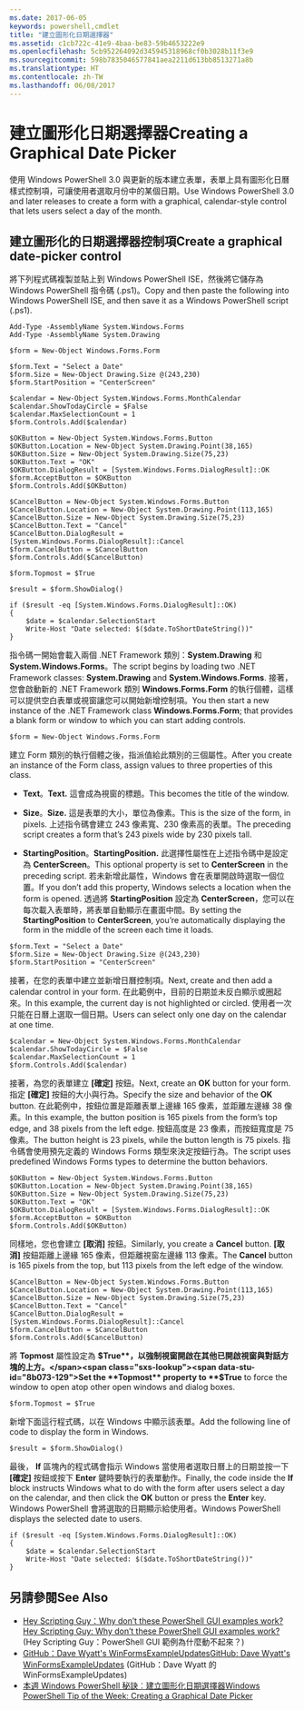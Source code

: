 ```yaml
---
ms.date: 2017-06-05
keywords: powershell,cmdlet
title: "建立圖形化日期選擇器"
ms.assetid: c1cb722c-41e9-4baa-be83-59b4653222e9
ms.openlocfilehash: 5cb952264092d345945318968cf0b3028b11f3e9
ms.sourcegitcommit: 598b7835046577841aea2211d613bb8513271a8b
ms.translationtype: HT
ms.contentlocale: zh-TW
ms.lasthandoff: 06/08/2017
---
```

# <a name="creating-a-graphical-date-picker"></a><span data-ttu-id="8b073-103">建立圖形化日期選擇器</span><span class="sxs-lookup"><span data-stu-id="8b073-103">Creating a Graphical Date Picker</span></span>
<span data-ttu-id="8b073-104">使用 Windows PowerShell 3.0 與更新的版本建立表單，表單上具有圖形化日曆樣式控制項，可讓使用者選取月份中的某個日期。</span><span class="sxs-lookup"><span data-stu-id="8b073-104">Use Windows PowerShell 3.0 and later releases to create a form with a graphical, calendar-style control that lets users select a day of the month.</span></span>

## <a name="create-a-graphical-date-picker-control"></a><span data-ttu-id="8b073-105">建立圖形化的日期選擇器控制項</span><span class="sxs-lookup"><span data-stu-id="8b073-105">Create a graphical date-picker control</span></span>
<span data-ttu-id="8b073-106">將下列程式碼複製並貼上到 Windows PowerShell ISE，然後將它儲存為 Windows PowerShell 指令碼 (.ps1)。</span><span class="sxs-lookup"><span data-stu-id="8b073-106">Copy and then paste the following into Windows PowerShell ISE, and then save it as a Windows PowerShell script (.ps1).</span></span>

```
Add-Type -AssemblyName System.Windows.Forms
Add-Type -AssemblyName System.Drawing

$form = New-Object Windows.Forms.Form 

$form.Text = "Select a Date" 
$form.Size = New-Object Drawing.Size @(243,230) 
$form.StartPosition = "CenterScreen"

$calendar = New-Object System.Windows.Forms.MonthCalendar 
$calendar.ShowTodayCircle = $False
$calendar.MaxSelectionCount = 1
$form.Controls.Add($calendar) 

$OKButton = New-Object System.Windows.Forms.Button
$OKButton.Location = New-Object System.Drawing.Point(38,165)
$OKButton.Size = New-Object System.Drawing.Size(75,23)
$OKButton.Text = "OK"
$OKButton.DialogResult = [System.Windows.Forms.DialogResult]::OK
$form.AcceptButton = $OKButton
$form.Controls.Add($OKButton)

$CancelButton = New-Object System.Windows.Forms.Button
$CancelButton.Location = New-Object System.Drawing.Point(113,165)
$CancelButton.Size = New-Object System.Drawing.Size(75,23)
$CancelButton.Text = "Cancel"
$CancelButton.DialogResult = [System.Windows.Forms.DialogResult]::Cancel
$form.CancelButton = $CancelButton
$form.Controls.Add($CancelButton)

$form.Topmost = $True

$result = $form.ShowDialog() 

if ($result -eq [System.Windows.Forms.DialogResult]::OK)
{
    $date = $calendar.SelectionStart
    Write-Host "Date selected: $($date.ToShortDateString())"
}
```

<span data-ttu-id="8b073-107">指令碼一開始會載入兩個 .NET Framework 類別：**System.Drawing** 和 **System.Windows.Forms**。</span><span class="sxs-lookup"><span data-stu-id="8b073-107">The script begins by loading two .NET Framework classes: **System.Drawing** and **System.Windows.Forms**.</span></span> <span data-ttu-id="8b073-108">接著，您會啟動新的 .NET Framework 類別 **Windows.Forms.Form** 的執行個體，這樣可以提供空白表單或視窗讓您可以開始新增控制項。</span><span class="sxs-lookup"><span data-stu-id="8b073-108">You then start a new instance of the .NET Framework class **Windows.Forms.Form**; that provides a blank form or window to which you can start adding controls.</span></span>

```
$form = New-Object Windows.Forms.Form
```

<span data-ttu-id="8b073-109">建立 Form 類別的執行個體之後，指派值給此類別的三個屬性。</span><span class="sxs-lookup"><span data-stu-id="8b073-109">After you create an instance of the Form class, assign values to three properties of this class.</span></span>

-   <span data-ttu-id="8b073-110">**Text**。</span><span class="sxs-lookup"><span data-stu-id="8b073-110">**Text.**</span></span> <span data-ttu-id="8b073-111">這會成為視窗的標題。</span><span class="sxs-lookup"><span data-stu-id="8b073-111">This becomes the title of the window.</span></span>

-   <span data-ttu-id="8b073-112">**Size**。</span><span class="sxs-lookup"><span data-stu-id="8b073-112">**Size.**</span></span> <span data-ttu-id="8b073-113">這是表單的大小，單位為像素。</span><span class="sxs-lookup"><span data-stu-id="8b073-113">This is the size of the form, in pixels.</span></span> <span data-ttu-id="8b073-114">上述指令碼會建立 243 像素寬、230 像素高的表單。</span><span class="sxs-lookup"><span data-stu-id="8b073-114">The preceding script creates a form that’s 243 pixels wide by 230 pixels tall.</span></span>

-   <span data-ttu-id="8b073-115">**StartingPosition**。</span><span class="sxs-lookup"><span data-stu-id="8b073-115">**StartingPosition.**</span></span> <span data-ttu-id="8b073-116">此選擇性屬性在上述指令碼中是設定為 **CenterScreen**。</span><span class="sxs-lookup"><span data-stu-id="8b073-116">This optional property is set to **CenterScreen** in the preceding script.</span></span> <span data-ttu-id="8b073-117">若未新增此屬性，Windows 會在表單開啟時選取一個位置。</span><span class="sxs-lookup"><span data-stu-id="8b073-117">If you don’t add this property, Windows selects a location when the form is opened.</span></span> <span data-ttu-id="8b073-118">透過將 **StartingPosition** 設定為 **CenterScreen**，您可以在每次載入表單時，將表單自動顯示在畫面中間。</span><span class="sxs-lookup"><span data-stu-id="8b073-118">By setting the **StartingPosition** to **CenterScreen**, you’re automatically displaying the form in the middle of the screen each time it loads.</span></span>

```
$form.Text = "Select a Date" 
$form.Size = New-Object Drawing.Size @(243,230) 
$form.StartPosition = "CenterScreen"
```

<span data-ttu-id="8b073-119">接著，在您的表單中建立並新增日曆控制項。</span><span class="sxs-lookup"><span data-stu-id="8b073-119">Next, create and then add a calendar control in your form.</span></span> <span data-ttu-id="8b073-120">在此範例中，目前的日期並未反白顯示或圈起來。</span><span class="sxs-lookup"><span data-stu-id="8b073-120">In this example, the current day is not highlighted or circled.</span></span> <span data-ttu-id="8b073-121">使用者一次只能在日曆上選取一個日期。</span><span class="sxs-lookup"><span data-stu-id="8b073-121">Users can select only one day on the calendar at one time.</span></span>

```
$calendar = New-Object System.Windows.Forms.MonthCalendar 
$calendar.ShowTodayCircle = $False
$calendar.MaxSelectionCount = 1
$form.Controls.Add($calendar)
```

<span data-ttu-id="8b073-122">接著，為您的表單建立 **[確定]** 按鈕。</span><span class="sxs-lookup"><span data-stu-id="8b073-122">Next, create an **OK** button for your form.</span></span> <span data-ttu-id="8b073-123">指定 **[確定]** 按鈕的大小與行為。</span><span class="sxs-lookup"><span data-stu-id="8b073-123">Specify the size and behavior of the **OK** button.</span></span> <span data-ttu-id="8b073-124">在此範例中，按鈕位置是距離表單上邊緣 165 像素，並距離左邊緣 38 像素。</span><span class="sxs-lookup"><span data-stu-id="8b073-124">In this example, the button position is 165 pixels from the form’s top edge, and 38 pixels from the left edge.</span></span> <span data-ttu-id="8b073-125">按鈕高度是 23 像素，而按鈕寬度是 75 像素。</span><span class="sxs-lookup"><span data-stu-id="8b073-125">The button height is 23 pixels, while the button length is 75 pixels.</span></span> <span data-ttu-id="8b073-126">指令碼會使用預先定義的 Windows Forms 類型來決定按鈕行為。</span><span class="sxs-lookup"><span data-stu-id="8b073-126">The script uses predefined Windows Forms types to determine the button behaviors.</span></span>

```
$OKButton = New-Object System.Windows.Forms.Button
$OKButton.Location = New-Object System.Drawing.Point(38,165)
$OKButton.Size = New-Object System.Drawing.Size(75,23)
$OKButton.Text = "OK"
$OKButton.DialogResult = [System.Windows.Forms.DialogResult]::OK
$form.AcceptButton = $OKButton
$form.Controls.Add($OKButton)
```

<span data-ttu-id="8b073-127">同樣地，您也會建立 **[取消]** 按鈕。</span><span class="sxs-lookup"><span data-stu-id="8b073-127">Similarly, you create a **Cancel** button.</span></span> <span data-ttu-id="8b073-128">**[取消]** 按鈕距離上邊緣 165 像素，但距離視窗左邊緣 113 像素。</span><span class="sxs-lookup"><span data-stu-id="8b073-128">The **Cancel** button is 165 pixels from the top, but 113 pixels from the left edge of the window.</span></span>

```
$CancelButton = New-Object System.Windows.Forms.Button
$CancelButton.Location = New-Object System.Drawing.Point(113,165)
$CancelButton.Size = New-Object System.Drawing.Size(75,23)
$CancelButton.Text = "Cancel"
$CancelButton.DialogResult = [System.Windows.Forms.DialogResult]::Cancel
$form.CancelButton = $CancelButton
$form.Controls.Add($CancelButton)
```

<span data-ttu-id="8b073-129">將 **Topmost** 屬性設定為 **$True**，以強制視窗開啟在其他已開啟視窗與對話方塊的上方。</span><span class="sxs-lookup"><span data-stu-id="8b073-129">Set the **Topmost** property to **$True** to force the window to open atop other open windows and dialog boxes.</span></span>

```
$form.Topmost = $True
```

<span data-ttu-id="8b073-130">新增下面這行程式碼，以在 Windows 中顯示該表單。</span><span class="sxs-lookup"><span data-stu-id="8b073-130">Add the following line of code to display the form in Windows.</span></span>

```
$result = $form.ShowDialog()
```

<span data-ttu-id="8b073-131">最後， **If** 區塊內的程式碼會指示 Windows 當使用者選取日曆上的日期並按一下 **[確定]** 按鈕或按下 **Enter** 鍵時要執行的表單動作。</span><span class="sxs-lookup"><span data-stu-id="8b073-131">Finally, the code inside the **If** block instructs Windows what to do with the form after users select a day on the calendar, and then click the **OK** button or press the **Enter** key.</span></span> <span data-ttu-id="8b073-132">Windows PowerShell 會將選取的日期顯示給使用者。</span><span class="sxs-lookup"><span data-stu-id="8b073-132">Windows PowerShell displays the selected date to users.</span></span>

```
if ($result -eq [System.Windows.Forms.DialogResult]::OK)
{
    $date = $calendar.SelectionStart
    Write-Host "Date selected: $($date.ToShortDateString())"
}
```

## <a name="see-also"></a><span data-ttu-id="8b073-133">另請參閱</span><span class="sxs-lookup"><span data-stu-id="8b073-133">See Also</span></span>
- [<span data-ttu-id="8b073-134">Hey Scripting Guy：Why don’t these PowerShell GUI examples work?</span><span class="sxs-lookup"><span data-stu-id="8b073-134">Hey Scripting Guy:  Why don’t these PowerShell GUI examples work?</span></span>](http://go.microsoft.com/fwlink/?LinkId=506644) (Hey Scripting Guy：PowerShell GUI 範例為什麼動不起來？)
- [<span data-ttu-id="8b073-135">GitHub：Dave Wyatt's WinFormsExampleUpdates</span><span class="sxs-lookup"><span data-stu-id="8b073-135">GitHub: Dave Wyatt's WinFormsExampleUpdates</span></span>](https://github.com/dlwyatt/WinFormsExampleUpdates) (GitHub：Dave Wyatt 的 WinFormsExampleUpdates)
- [<span data-ttu-id="8b073-136">本週 Windows PowerShell 秘訣︰建立圖形化日期選擇器</span><span class="sxs-lookup"><span data-stu-id="8b073-136">Windows PowerShell Tip of the Week:  Creating a Graphical Date Picker</span></span>](http://technet.microsoft.com/library/ff730942.aspx)

